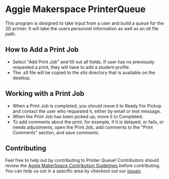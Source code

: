 # Aggie Makerspace PrinterQueue

This program is designed to take input from a user and build a queue for the 3D printer. It will take the users personnel information as well as an stl file path.

## How to Add a Print Job
- Select "Add Print Job" and fill out all fields. If user has no previously requested a print, they will have to add a student profile.
- The .stl file will be copied to the stls directory that is available on the desktop.

## Working with a Print Job
- When a Print Job is completed, you should move it to Ready For Pickup and contact the user who requested it, either by email or text message.
- When the Print Job has been picked up, move it to Completed.
- To add comments about the print, for example, if it is delayed, or fails, or needs adjustments, open the Print Job, add comments to the "Print Comments" section, and save comments.

## Contributing

Feel free to help out by contributing to Printer Queue! Contributors should review the [Aggie MakerSpace Contribution Guidelines](https://github.com/aggiemakerspace/makerspace-policies/blob/master/CONTRIBUTING.md) before contributing. You can help us out in a specific area by checkout out our [issues](https://github.com/aggiemakerspace/printer-queue/issues).
